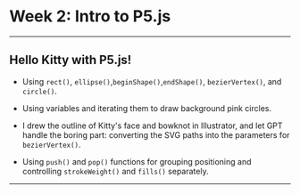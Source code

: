 # Week 2: Intro to P5.js

---

## Hello Kitty with P5.js!

- Using `rect()`, `ellipse()`,`beginShape()`,`endShape()`, `bezierVertex()`, and `circle()`.

- Using variables and iterating them to draw background pink circles.

- I drew the outline of Kitty's face and bowknot in Illustrator, and let GPT handle the boring part: converting the SVG paths into the parameters for `bezierVertex()`.

- Using `push()` and `pop()` functions for grouping positioning and controlling `strokeWeight()` and `fills()` separately.

---
